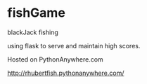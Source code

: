 # fishGame

blackJack fishing

using flask to serve and maintain high scores.

Hosted on PythonAnywhere.com

http://rhubertfish.pythonanywhere.com/
